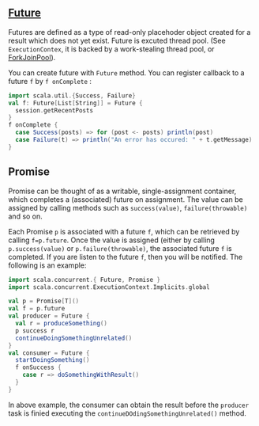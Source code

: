 ## [Future](http://docs.scala-lang.org/overviews/core/futures.html)
Futures are defined as a type of read-only placehoder object created for a result which does not yet exist. Future is excuted
thread pool. (See `ExecutionContex`, it is backed by a work-stealing thread pool, or [ForkJoinPool](https://docs.oracle.com/javase/8/docs/api/java/util/concurrent/ForkJoinPool.html)).

You can create future with `Future` method. You can register callback to a future `f` by `f onComplete` :
```scala
import scala.util.{Success, Failure}
val f: Future[List[String]] = Future {
  session.getRecentPosts
}
f onComplete {
  case Success(posts) => for (post <- posts) println(post)
  case Failure(t) => println("An error has occured: " + t.getMessage)
}
```

## Promise
Promise can be thought of as a writable, single-assignment container, which completes a (associated) future on assignment. 
The value can be assigned by calling methods such as `success(value)`, `failure(throwable)` and so on. 

Each Promise `p` is associated with a future `f`, which can be retrieved by calling `f=p.future`. Once the value is assigned
(either by calling `p.success(value)` or `p.failure(throwable)`, the associated future `f` is completed. If you are listen
to the future `f`, then you will be notified. The following is an example:

```scala
import scala.concurrent.{ Future, Promise }
import scala.concurrent.ExecutionContext.Implicits.global

val p = Promise[T]()
val f = p.future
val producer = Future {
  val r = produceSomething()
  p success r
  continueDoingSomethingUnrelated()
}
val consumer = Future {
  startDoingSomething()
  f onSuccess {
    case r => doSomethingWithResult()
  }
}
```

In above example, the consumer can obtain the result before the `producer` task is finied executing the `continueDOdingSomethingUnrelated()` method.

